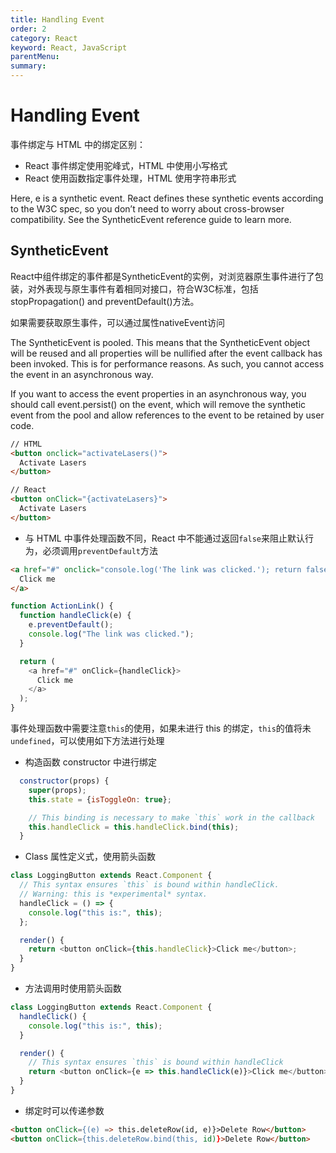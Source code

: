 ```yaml
---
title: Handling Event
order: 2
category: React
keyword: React, JavaScript
parentMenu:  
summary:
---
```


# Handling Event

事件绑定与 HTML 中的绑定区别：

- React 事件绑定使用驼峰式，HTML 中使用小写格式
- React 使用函数指定事件处理，HTML 使用字符串形式

Here, e is a synthetic event. React defines these synthetic events according to the W3C spec, so you don’t need to worry about cross-browser compatibility. See the SyntheticEvent reference guide to learn more.

## SyntheticEvent

React中组件绑定的事件都是SyntheticEvent的实例，对浏览器原生事件进行了包装，对外表现与原生事件有着相同对接口，符合W3C标准，包括stopPropagation() and preventDefault()方法。

如果需要获取原生事件，可以通过属性nativeEvent访问

The SyntheticEvent is pooled. This means that the SyntheticEvent object will be reused and all properties will be nullified after the event callback has been invoked. This is for performance reasons. As such, you cannot access the event in an asynchronous way.

If you want to access the event properties in an asynchronous way, you should call event.persist() on the event, which will remove the synthetic event from the pool and allow references to the event to be retained by user code.

```html
// HTML
<button onclick="activateLasers()">
  Activate Lasers
</button>

// React
<button onClick="{activateLasers}">
  Activate Lasers
</button>
```

- 与 HTML 中事件处理函数不同，React 中不能通过返回`false`来阻止默认行为，必须调用`preventDefault`方法

```html
<a href="#" onclick="console.log('The link was clicked.'); return false">
  Click me
</a>
```

```js
function ActionLink() {
  function handleClick(e) {
    e.preventDefault();
    console.log("The link was clicked.");
  }

  return (
    <a href="#" onClick={handleClick}>
      Click me
    </a>
  );
}
```

事件处理函数中需要注意`this`的使用，如果未进行 this 的绑定，`this`的值将未`undefined`，可以使用如下方法进行处理

- 构造函数 constructor 中进行绑定

```js
  constructor(props) {
    super(props);
    this.state = {isToggleOn: true};

    // This binding is necessary to make `this` work in the callback
    this.handleClick = this.handleClick.bind(this);
  }
```

- Class 属性定义式，使用箭头函数

```js
class LoggingButton extends React.Component {
  // This syntax ensures `this` is bound within handleClick.
  // Warning: this is *experimental* syntax.
  handleClick = () => {
    console.log("this is:", this);
  };

  render() {
    return <button onClick={this.handleClick}>Click me</button>;
  }
}
```

- 方法调用时使用箭头函数

```js
class LoggingButton extends React.Component {
  handleClick() {
    console.log("this is:", this);
  }

  render() {
    // This syntax ensures `this` is bound within handleClick
    return <button onClick={e => this.handleClick(e)}>Click me</button>;
  }
}
```

- 绑定时可以传递参数

```html
<button onClick={(e) => this.deleteRow(id, e)}>Delete Row</button>
<button onClick={this.deleteRow.bind(this, id)}>Delete Row</button>
```
